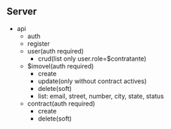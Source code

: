 ## Server

- api
  - auth
  - register
  - user(auth required)
    - crud(list only user.role=$contratante)
  - $imovel(auth required)
    - create
    - update(only without contract actives)
    - delete(soft)
    - list: email, street, number, city, state, status
  - contract(auth required)
    - create
    - delete(soft)
